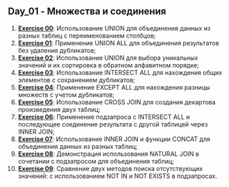 ## Day_01 - Множества и соединения

1. [**Exercise 00**](src/ex00/day01_ex00.sql): Использование UNION для объединения данных из разных таблиц с переименованием столбцов;
2. [**Exercise 01**](src/ex01/day01_ex01.sql): Применение UNION ALL для объединения результатов без удаления дубликатов;
3. [**Exercise 02**](src/ex02/day01_ex02.sql): Использование UNION для выбора уникальных значений и их сортировка в обратном алфавитном порядке;
4. [**Exercise 03**](src/ex03/day01_ex03.sql): Использование INTERSECT ALL для нахождения общих элементов с сохранением дубликатов;
5. [**Exercise 04**](src/ex04/day01_ex04.sql): Применение EXCEPT ALL для нахождения разницы множеств с учетом дубликатов;
6. [**Exercise 05**](src/ex05/day01_ex05.sql): Использование CROSS JOIN для создания декартова произведения двух таблиц;
7. [**Exercise 06**](src/ex06/day01_ex06.sql): Применение подзапроса с INTERSECT ALL и последующее соединение результата с другой таблицей через INNER JOIN;
8. [**Exercise 07**](src/ex07/day01_ex07.sql): Использование INNER JOIN и функции CONCAT для объединения данных из разных таблиц;
9. [**Exercise 08**](src/ex08/day01_ex08.sql): Демонстрация использования NATURAL JOIN в сочетании с подзапросом для объединения таблиц;
10. [**Exercise 09**](src/ex09/day01_ex09.sql): Сравнение двух методов поиска отсутствующих значений: с использованием NOT IN и NOT EXISTS в подзапросах.